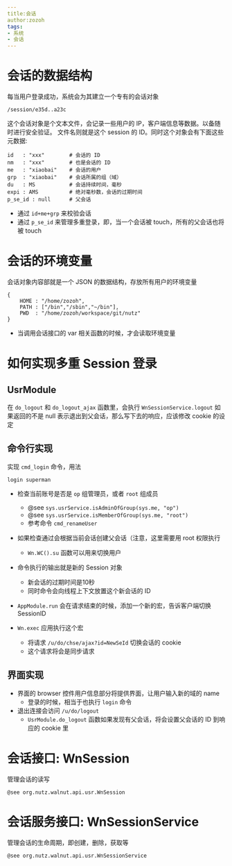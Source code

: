 ```yaml
---
title:会话
author:zozoh
tags:
- 系统
- 会话
---
```


# 会话的数据结构

每当用户登录成功，系统会为其建立一个专有的会话对象

    /session/e35d..a23c

这个会话对象是个文本文件，会记录一些用户的 IP，客户端信息等数据。以备随时进行安全验证。
文件名则就是这个 session 的 ID。同时这个对象会有下面这些元数据:

    id   : "xxx"        # 会话的 ID
    nm   : "xxx"        # 也是会话的 ID
    me   : "xiaobai"    # 会话的用户
    grp  : "xiaobai"    # 会话所属的组（域）
    du   : MS           # 会话持续时间，毫秒
    expi : AMS          # 绝对毫秒数，会话的过期时间
    p_se_id : null      # 父会话

* 通过 `id+me+grp` 来校验会话
* 通过 `p_se_id` 来管理多重登录，即，当一个会话被 touch，所有的父会话也将被 touch

# 会话的环境变量

会话对象内容部就是一个 JSON 的数据结构，存放所有用户的环境变量

    {
        HOME : "/home/zozoh",
        PATH : ["/bin","/sbin","~/bin"],
        PWD  : "/home/zozoh/workspace/git/nutz"
    }

* 当调用会话接口的 var 相关函数的时候，才会读取环境变量

#  如何实现多重 Session 登录

## UsrModule

在 `do_logout` 和 `do_logout_ajax` 函数里，会执行 `WnSessionService.logout`
如果返回的不是 null 表示退出到父会话，那么写下去的响应，应该修改 cookie 的设定

## 命令行实现

实现 `cmd_login` 命令，用法

```
login superman
```

* 检查当前账号是否是 `op` 组管理员，或者 `root` 组成员
    - @see `sys.usrService.isAdminOfGroup(sys.me, "op")`
    - @see `sys.usrService.isMemberOfGroup(sys.me, "root")` 
    - 参考命令 `cmd_renameUser`
* 如果检查通过会根据当前会话创建父会话（注意，这里需要用 root 权限执行
    - `Wn.WC().su` 函数可以用来切换用户

* 命令执行的输出就是新的 Session 对象
    - 新会话的过期时间是10秒
    - 同时命令会向线程上下文放置这个新会话的 ID
* `AppModule.run` 会在请求结束的时候，添加一个新的宏，告诉客户端切换 SessionID
* `Wn.exec` 应用执行这个宏
    - 将请求 `/u/do/chse/ajax?id=NewSeId` 切换会话的 cookie
    - 这个请求将会是同步请求

## 界面实现

* 界面的 browser 控件用户信息部分将提供界面，让用户输入新的域的 name
    - 登录的时候，相当于也执行 `login` 命令 
* 退出连接会访问 `/u/do/logout`
    - `UsrModule.do_logout` 函数如果发现有父会话，将会设置父会话的 ID 到响应的 cookie 里

# 会话接口: WnSession

管理会话的读写

`@see org.nutz.walnut.api.usr.WnSession`

# 会话服务接口: WnSessionService

管理会话的生命周期，即创建，删除，获取等

`@see org.nutz.walnut.api.usr.WnSessionService`











